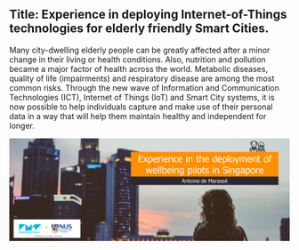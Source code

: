 
## Title: Experience in deploying Internet-of-Things technologies for elderly friendly Smart Cities.

Many city-dwelling elderly people can be greatly affected after a minor change in their living or health conditions. Also, nutrition and pollution became a major factor of health across the world. Metabolic diseases, quality of life (impairments) and respiratory disease are among the most common risks. Through the new wave of Information and Communication Technologies (ICT), Internet of Things (IoT) and Smart City systems, it is now possible to help individuals capture and make use of their personal data in a way that will help them maintain healthy and independent for longer. 

![Opening Antoine de Marasse](https://raw.githubusercontent.com/antoinedme/experience-iot/master/img/01-title.png)   
